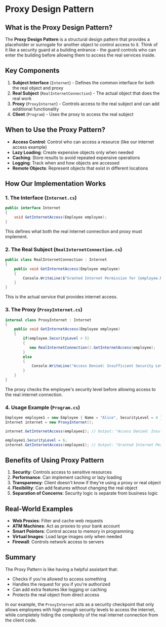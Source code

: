 # Proxy Design Pattern

## What is the Proxy Design Pattern?

The **Proxy Design Pattern** is a structural design pattern that provides a placeholder or surrogate for another object to control access to it. Think of it like a security guard at a building entrance - the guard controls who can enter the building before allowing them to access the real services inside.

## Key Components

1. **Subject Interface** (`Internet`) - Defines the common interface for both the real object and proxy
2. **Real Subject** (`RealInternetConnection`) - The actual object that does the real work
3. **Proxy** (`ProxyInternet`) - Controls access to the real subject and can add additional functionality
4. **Client** (`Program`) - Uses the proxy to access the real subject

## When to Use the Proxy Pattern?

- **Access Control**: Control who can access a resource (like our internet access example)
- **Lazy Loading**: Create expensive objects only when needed
- **Caching**: Store results to avoid repeated expensive operations
- **Logging**: Track when and how objects are accessed
- **Remote Objects**: Represent objects that exist in different locations

## How Our Implementation Works

### 1. The Interface (`Internet.cs`)
```csharp
public interface Internet
{
    void GetInternetAccess(Employee employee);   
}
```
This defines what both the real internet connection and proxy must implement.

### 2. The Real Subject (`RealInternetConnection.cs`)
```csharp
public class RealInternetConnection : Internet
{
    public void GetInternetAccess(Employee employee)
    {
        Console.WriteLine($"Granted Internet Permission for {employee.Name}");
    }
}
```
This is the actual service that provides internet access.

### 3. The Proxy (`ProxyInternet.cs`)
```csharp
internal class ProxyInternet : Internet
{
    public void GetInternetAccess(Employee employee)
    {
        if(employee.SecurityLevel > 5)
        {
           new RealInternetConnection().GetInternetAccess(employee);
        }
        else
        {
            Console.WriteLine("Access Denied: Insufficient Security Level");
        }
    }
}
```
The proxy checks the employee's security level before allowing access to the real internet connection.

### 4. Usage Example (`Program.cs`)
```csharp
Employee employee1 = new Employee { Name = "Alice", SecurityLevel = 4 };
Internet internet = new ProxyInternet();

internet.GetInternetAccess(employee1); // Output: "Access Denied: Insufficient Security Level"

employee1.SecurityLevel = 6;
internet.GetInternetAccess(employee1); // Output: "Granted Internet Permission for Alice"
```

## Benefits of Using Proxy Pattern

1. **Security**: Controls access to sensitive resources
2. **Performance**: Can implement caching or lazy loading
3. **Transparency**: Client doesn't know if they're using a proxy or real object
4. **Flexibility**: Can add features without changing the real object
5. **Separation of Concerns**: Security logic is separate from business logic

## Real-World Examples

- **Web Proxies**: Filter and cache web requests
- **ATM Machines**: Act as proxies to your bank account
- **Smart Pointers**: Control access to memory in programming
- **Virtual Images**: Load large images only when needed
- **Firewall**: Controls network access to servers

## Summary

The Proxy Pattern is like having a helpful assistant that:
- Checks if you're allowed to access something
- Handles the request for you if you're authorized
- Can add extra features like logging or caching
- Protects the real object from direct access

In our example, the `ProxyInternet` acts as a security checkpoint that only allows employees with high enough security levels to access the internet, while completely hiding the complexity of the real internet connection from the client code. 